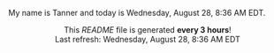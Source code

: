 My name is Tanner and today is Wednesday, August 28, 8:36 AM EDT.

<p align="center">This <i>README</i> file is generated <b>every 3 hours</b>!</br>Last refresh: Wednesday, August 28, 8:36 AM EDT<br /></p>
